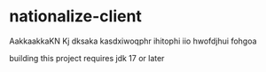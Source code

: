 nationalize-client
==================


AakkaakkaKN  Kj dksaka kasdxiwoqphr ihitophi iio hwofdjhui fohgoa

building this project requires jdk 17 or later